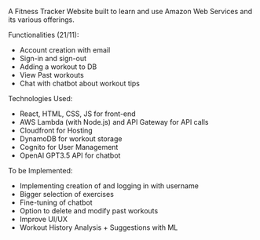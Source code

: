 A Fitness Tracker Website built to learn and use Amazon Web Services and its various offerings.  
  
Functionalities (21/11):  
- Account creation with email
- Sign-in and sign-out
- Adding a workout to DB
- View Past workouts
- Chat with chatbot about workout tips  
  
  
Technologies Used:  
- React, HTML, CSS, JS for front-end
- AWS Lambda (with Node.js) and API Gateway for API calls
- Cloudfront for Hosting
- DynamoDB for workout storage
- Cognito for User Management
- OpenAI GPT3.5 API for chatbot


To be Implemented:
- Implementing creation of and logging in with username 
- Bigger selection of exercises
- Fine-tuning of chatbot
- Option to delete and modify past workouts
- Improve UI/UX
- Workout History Analysis + Suggestions with ML
